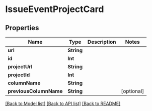 # IssueEventProjectCard

## Properties
Name | Type | Description | Notes
------------ | ------------- | ------------- | -------------
**url** | **String** |  | 
**id** | **Int** |  | 
**projectUrl** | **String** |  | 
**projectId** | **Int** |  | 
**columnName** | **String** |  | 
**previousColumnName** | **String** |  | [optional] 

[[Back to Model list]](../README.md#documentation-for-models) [[Back to API list]](../README.md#documentation-for-api-endpoints) [[Back to README]](../README.md)


